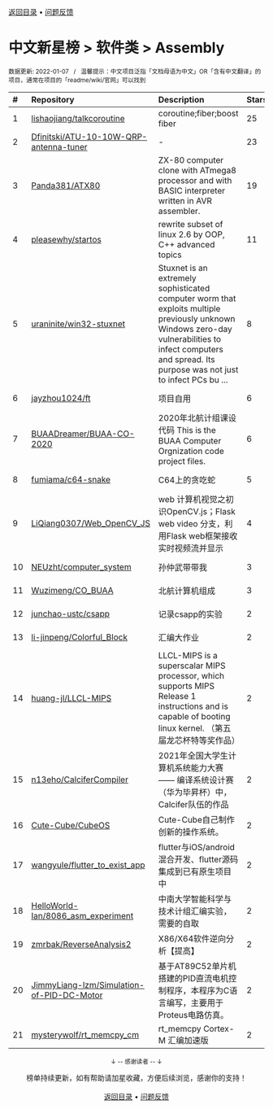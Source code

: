 <a href="https://gitee.com/GrowingGit/GitHub-Chinese-Top-Charts#github中文排行榜">返回目录</a> • <a href="/content/docs/feedback.md">问题反馈</a>

# 中文新星榜 > 软件类 > Assembly
<sub>数据更新: 2022-01-07&nbsp;&nbsp;&nbsp;/&nbsp;&nbsp;&nbsp;温馨提示：中文项目泛指「文档母语为中文」OR「含有中文翻译」的项目，通常在项目的「readme/wiki/官网」可以找到</sub>

|#|Repository|Description|Stars|Updated|Created|
|:-|:-|:-|:-|:-|:-|
|1|[lishaojiang/talkcoroutine](https://gitee.com/lishaojiang/talkcoroutine)|coroutine;fiber;boost fiber|25|2021-08-03|2021-04-18|
|2|[Dfinitski/ATU-10-10W-QRP-antenna-tuner](https://gitee.com/Dfinitski/ATU-10-10W-QRP-antenna-tuner)|-|23|2021-12-09|2021-05-06|
|3|[Panda381/ATX80](https://gitee.com/Panda381/ATX80)|ZX-80 computer clone with ATmega8 processor and with BASIC interpreter written in AVR assembler.|19|2021-12-15|2021-12-15|
|4|[pleasewhy/startos](https://gitee.com/pleasewhy/startos)|rewrite subset of linux 2.6 by OOP, C++ advanced topics|11|2021-07-22|2021-05-26|
|5|[uraninite/win32-stuxnet](https://gitee.com/uraninite/win32-stuxnet)|Stuxnet is an extremely sophisticated computer worm that exploits multiple previously unknown Windows zero-day vulnerabilities to infect computers and spread. Its purpose was not just to infect PCs bu ...|8|2021-09-01|2021-03-16|
|6|[jayzhou1024/ft](https://gitee.com/jayzhou1024/ft)|项目自用|6|2021-09-30|2021-03-27|
|7|[BUAADreamer/BUAA-CO-2020](https://gitee.com/BUAADreamer/BUAA-CO-2020)|2020年北航计组课设代码 This is the BUAA Computer Orgnization code project files.|6|2021-11-27|2021-02-04|
|8|[fumiama/c64-snake](https://gitee.com/fumiama/c64-snake)|C64上的贪吃蛇|5|2021-10-18|2021-03-30|
|9|[LiQiang0307/Web_OpenCV_JS](https://gitee.com/LiQiang0307/Web_OpenCV_JS)|web 计算机视觉之初识OpenCV.js；Flask web  video 分支，利用Flask web框架接收实时视频流并显示|4|2022-01-03|2021-07-06|
|10|[NEUzht/computer_system](https://gitee.com/NEUzht/computer_system)|孙仲武带带我|3|2021-12-20|2021-11-20|
|11|[Wuzimeng/CO_BUAA](https://gitee.com/Wuzimeng/CO_BUAA)|北航计算机组成|3|2021-09-22|2021-01-18|
|12|[junchao-ustc/csapp](https://gitee.com/junchao-ustc/csapp)|记录csapp的实验|2|2021-10-30|2021-10-16|
|13|[li-jinpeng/Colorful_Block](https://gitee.com/li-jinpeng/Colorful_Block)|汇编大作业|2|2021-11-10|2021-10-13|
|14|[huang-jl/LLCL-MIPS](https://gitee.com/huang-jl/LLCL-MIPS)|LLCL-MIPS is a superscalar MIPS processor, which supports MIPS Release 1 instructions and is capable of booting linux kernel. （第五届龙芯杯特等奖作品）|2|2021-09-25|2021-09-23|
|15|[n13eho/CalciferCompiler](https://gitee.com/n13eho/CalciferCompiler)|2021年全国大学生计算机系统能力大赛—— 编译系统设计赛（华为毕昇杯）中，Calcifer队伍的作品|2|2021-11-21|2021-09-09|
|16|[Cute-Cube/CubeOS](https://gitee.com/Cute-Cube/CubeOS)|Cute-Cube自己制作创新的操作系统。|2|2021-08-18|2021-07-27|
|17|[wangyule/flutter_to_exist_app](https://gitee.com/wangyule/flutter_to_exist_app)|flutter与iOS/android混合开发、flutter源码集成到已有原生项目中|2|2021-07-16|2021-07-11|
|18|[HelloWorld-Ian/8086_asm_experiment](https://gitee.com/HelloWorld-Ian/8086_asm_experiment)|中南大学智能科学与技术计组汇编实验，需要的自取|2|2021-07-10|2021-07-09|
|19|[zmrbak/ReverseAnalysis2](https://gitee.com/zmrbak/ReverseAnalysis2)|X86/X64软件逆向分析【提高】|2|2021-08-25|2021-05-16|
|20|[JimmyLiang-lzm/Simulation-of-PID-DC-Motor](https://gitee.com/JimmyLiang-lzm/Simulation-of-PID-DC-Motor)|基于AT89C52单片机搭建的PID直流电机控制程序，本程序为C语言编写，主要用于Proteus电路仿真。|2|2021-08-30|2021-01-31|
|21|[mysterywolf/rt_memcpy_cm](https://gitee.com/mysterywolf/rt_memcpy_cm)|rt_memcpy Cortex-M 汇编加速版|2|2021-12-08|2021-01-22|

<div align="center">
    <p><sub>↓ -- 感谢读者 -- ↓</sub></p>
    榜单持续更新，如有帮助请加星收藏，方便后续浏览，感谢你的支持！
</div>

<br/>

<div align="center"><a href="https://gitee.com/GrowingGit/GitHub-Chinese-Top-Charts#github中文排行榜">返回目录</a> • <a href="/content/docs/feedback.md">问题反馈</a></div>
